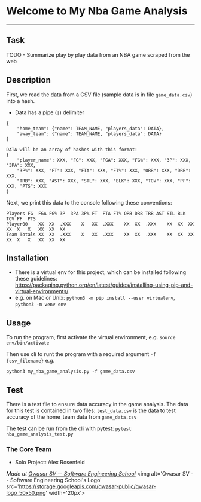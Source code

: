 # Welcome to My Nba Game Analysis
***

## Task
TODO - Summarize play by play data from an NBA game scraped from the web

## Description
First, we read the data from a CSV file (sample data is in file `game_data.csv`) into a hash. 
* Data has a pipe (`|`) delimiter
```
{
    "home_team": {"name": TEAM_NAME, "players_data": DATA}, 
    "away_team": {"name": TEAM_NAME, "players_data": DATA}
}

DATA will be an array of hashes with this format:
{
    "player_name": XXX, "FG": XXX, "FGA": XXX, "FG%": XXX, "3P": XXX, "3PA": XXX, 
    "3P%": XXX, "FT": XXX, "FTA": XXX, "FT%": XXX, "ORB": XXX, "DRB": XXX, 
    "TRB": XXX, "AST": XXX, "STL": XXX, "BLK": XXX, "TOV": XXX, "PF": XXX, "PTS": XXX
}
```
Next, we print this data to the console following these conventions:
```
Players	FG	FGA	FG%	3P	3PA	3P%	FT	FTA	FT%	ORB	DRB	TRB	AST	STL	BLK	TOV	PF	PTS
Player00	XX	XX	.XXX	X	XX	.XXX	XX	XX	.XXX	XX	XX	XX	XX	X	X	XX	XX	XX
Team Totals	XX	XX	.XXX	X	XX	.XXX	XX	XX	.XXX	XX	XX	XX	XX	X	X	XX	XX	XX

```

## Installation
- There is a virtual env for this project, which can be installed following these guidelines:
https://packaging.python.org/en/latest/guides/installing-using-pip-and-virtual-environments/
- e.g. on Mac or Unix: `python3 -m pip install --user virtualenv`, `python3 -m venv env`

## Usage
To run the program, first activate the virtual environment, e.g.
`source env/bin/activate`

Then use cli to runt the program with a required argument `-f {csv_filename}` e.g.
```
python3 my_nba_game_analysis.py -f game_data.csv
```

## Test
There is a test file to ensure data accuracy in the game analysis.
The data for this test is contained in two files:
`test_data.csv` is the data to test accuracy of the home_team data from `game_data.csv`

The test can be run from the cli with pytest: `pytest nba_game_analysis_test.py`

### The Core Team
- Solo Project: Alex Rosenfeld

<span><i>Made at <a href='https://qwasar.io'>Qwasar SV -- Software Engineering School</a></i></span>
<span><img alt='Qwasar SV -- Software Engineering School's Logo' src='https://storage.googleapis.com/qwasar-public/qwasar-logo_50x50.png' width='20px'></span>
